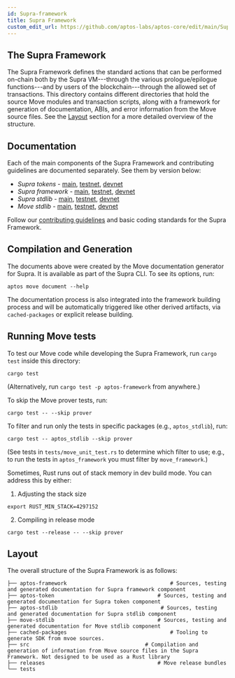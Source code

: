 ```yaml
---
id: Supra-framework
title: Supra Framework
custom_edit_url: https://github.com/aptos-labs/aptos-core/edit/main/Supra-move/Supra-framework/README.md
---
```


## The Supra Framework

The Supra Framework defines the standard actions that can be performed on-chain
both by the Supra VM---through the various prologue/epilogue functions---and by
users of the blockchain---through the allowed set of transactions. This
directory contains different directories that hold the source Move
modules and transaction scripts, along with a framework for generation of
documentation, ABIs, and error information from the Move source
files. See the [Layout](#layout) section for a more detailed overview of the structure.

## Documentation

Each of the main components of the Supra Framework and contributing guidelines are documented separately. See them by version below:

* *Supra tokens* - [main](https://github.com/aptos-labs/aptos-core/blob/main/aptos-move/framework/aptos-token/doc/overview.md), [testnet](https://github.com/aptos-labs/aptos-core/blob/testnet/aptos-move/framework/aptos-token/doc/overview.md), [devnet](https://github.com/aptos-labs/aptos-core/blob/devnet/aptos-move/framework/aptos-token/doc/overview.md)
* *Supra framework* - [main](https://github.com/aptos-labs/aptos-core/blob/main/aptos-move/framework/aptos-framework/doc/overview.md), [testnet](https://github.com/aptos-labs/aptos-core/blob/testnet/aptos-move/framework/aptos-framework/doc/overview.md), [devnet](https://github.com/aptos-labs/aptos-core/blob/devnet/aptos-move/framework/aptos-framework/doc/overview.md)
* *Supra stdlib* - [main](https://github.com/aptos-labs/aptos-core/blob/main/aptos-move/framework/aptos-stdlib/doc/overview.md), [testnet](https://github.com/aptos-labs/aptos-core/blob/testnet/aptos-move/framework/aptos-stdlib/doc/overview.md), [devnet](https://github.com/aptos-labs/aptos-core/blob/devnet/aptos-move/framework/aptos-stdlib/doc/overview.md)
* *Move stdlib* - [main](https://github.com/aptos-labs/aptos-core/blob/main/aptos-move/framework/move-stdlib/doc/overview.md), [testnet](https://github.com/aptos-labs/aptos-core/blob/testnet/aptos-move/framework/move-stdlib/doc/overview.md), [devnet](https://github.com/aptos-labs/aptos-core/blob/devnet/aptos-move/framework/move-stdlib/doc/overview.md)

Follow our [contributing guidelines](CONTRIBUTING.md) and basic coding standards for the Supra Framework.

## Compilation and Generation

The documents above were created by the Move documentation generator for Supra. It is available as part of the Supra CLI. To see its options, run:
```shell
aptos move document --help
```

The documentation process is also integrated into the framework building process and will be automatically triggered like other derived artifacts, via `cached-packages` or explicit release building.

## Running Move tests

To test our Move code while developing the Supra Framework, run `cargo test` inside this directory:

```
cargo test
```

(Alternatively, run `cargo test -p aptos-framework` from anywhere.)

To skip the Move prover tests, run:

```
cargo test -- --skip prover
```

To filter and run only the tests in specific packages (e.g., `aptos_stdlib`), run:

```
cargo test -- aptos_stdlib --skip prover
```

(See tests in `tests/move_unit_test.rs` to determine which filter to use; e.g., to run the tests in `aptos_framework` you must filter by `move_framework`.)

Sometimes, Rust runs out of stack memory in dev build mode.  You can address this by either:
1. Adjusting the stack size

```
export RUST_MIN_STACK=4297152
```

2. Compiling in release mode

```
cargo test --release -- --skip prover
```

## Layout
The overall structure of the Supra Framework is as follows:

```
├── aptos-framework                                 # Sources, testing and generated documentation for Supra framework component
├── aptos-token                                 # Sources, testing and generated documentation for Supra token component
├── aptos-stdlib                                 # Sources, testing and generated documentation for Supra stdlib component
├── move-stdlib                                 # Sources, testing and generated documentation for Move stdlib component
├── cached-packages                                 # Tooling to generate SDK from mvoe sources.
├── src                                     # Compilation and generation of information from Move source files in the Supra Framework. Not designed to be used as a Rust library
├── releases                                    # Move release bundles
└── tests
```
